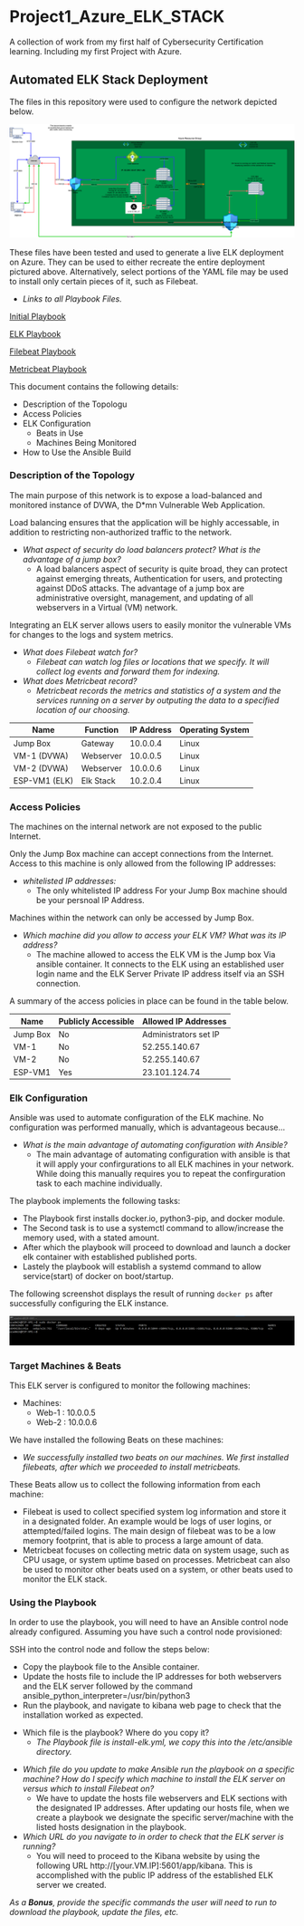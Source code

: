 # Project1_Azure_ELK_STACK
A collection of work from my first half of Cybersecurity Certification learning. Including my first Project with Azure.
## Automated ELK Stack Deployment

The files in this repository were used to configure the network depicted below.

![TODO: Update the path with the name of your diagram](Diagrams/diagram_Azure.png)

These files have been tested and used to generate a live ELK deployment on Azure. They can be used to either recreate the entire deployment pictured above. Alternatively, select portions of the YAML file may be used to install only certain pieces of it, such as Filebeat.

  - _Links to all Playbook Files._

  [Initial Playbook](/Ansible/my-playbook-post.yml)

  [ELK Playbook](/Ansible/install-elk.yml)

  [Filebeat Playbook](Ansible/filebeat-playbook.yml)

  [Metricbeat Playbook](Ansible/metricbeat-playbook.yml)

This document contains the following details:
- Description of the Topologu
- Access Policies
- ELK Configuration
  - Beats in Use
  - Machines Being Monitored
- How to Use the Ansible Build


### Description of the Topology

The main purpose of this network is to expose a load-balanced and monitored instance of DVWA, the D*mn Vulnerable Web Application.

Load balancing ensures that the application will be highly accessable, in addition to restricting non-authorized traffic to the network.
- _What aspect of security do load balancers protect? What is the advantage of a jump box?_
  - A load balancers aspect of security is quite broad, they can protect against emerging threats, Authentication for users, and protecting against DDoS attacks. The advantage of a jump box are administrative oversight, management, and updating of all webservers in a Virtual (VM) network.

Integrating an ELK server allows users to easily monitor the vulnerable VMs for changes to the logs and system metrics.
- _What does Filebeat watch for?_
  - _Filebeat can watch log files or locations that we specify. It will collect log events and forward them for indexing._
- _What does Metricbeat record?_
   - _Metricbeat records the metrics and statistics of a system and the services running on a server by outputing the data to a specified location of our choosing._



| Name          | Function  | IP Address | Operating System |
|---------------|-----------|------------|------------------|
| Jump Box      | Gateway   | 10.0.0.4   | Linux            |
| VM-1 (DVWA)   | Webserver | 10.0.0.5   | Linux            |
| VM-2 (DVWA)   | Webserver | 10.0.0.6   | Linux            |
| ESP-VM1 (ELK) | Elk Stack | 10.2.0.4   | Linux            |

### Access Policies

The machines on the internal network are not exposed to the public Internet. 

Only the Jump Box machine can accept connections from the Internet. Access to this machine is only allowed from the following IP addresses:
- _whitelisted IP addresses:_
  - The only whitelisted IP address For your Jump Box machine should be your persnoal IP Address.

Machines within the network can only be accessed by Jump Box.
- _Which machine did you allow to access your ELK VM? What was its IP address?_
  - The machine allowed to access the ELK VM is the Jump box Via ansible container. It connects to the ELK using an established user login name and the ELK Server Private IP address itself via an SSH connection.

A summary of the access policies in place can be found in the table below.

| Name     | Publicly Accessible | Allowed IP Addresses  |
|----------|---------------------|-----------------------|
| Jump Box | No                  | Administrators set IP |
| VM-1     | No                  | 52.255.140.67         |
| VM-2     | No                  | 52.255.140.67         |
| ESP-VM1  | Yes                 | 23.101.124.74         |

### Elk Configuration

Ansible was used to automate configuration of the ELK machine. No configuration was performed manually, which is advantageous because...
- _What is the main advantage of automating configuration with Ansible?_
  - The main advantage of automating configuration with ansible is that it will apply your confirgurations to all ELK machines in your network. While doing this manually requires you to repeat the confirguration task to each machine individually. 

The playbook implements the following tasks:
- The Playbook first installs docker.io, python3-pip, and docker module.
- The Second task is to use a systemctl command to allow/increase the memory used, with a stated amount.
- After which the playbook will proceed to download and launch a docker elk container with established published ports.
- Lastely the playbook will establish a systemd command to allow service(start) of docker on boot/startup.

The following screenshot displays the result of running `docker ps` after successfully configuring the ELK instance.

![TODO: Update the path with the name of your screenshot of docker ps output](Images/docker_ps_output.png)

### Target Machines & Beats
This ELK server is configured to monitor the following machines:
- Machines:
  - Web-1 : 10.0.0.5
  - Web-2 : 10.0.0.6

We have installed the following Beats on these machines:
- _We successfully installed two beats on our machines. We first installed filebeats, after which we proceeded to install metricbeats._

These Beats allow us to collect the following information from each machine:
- Filebeat is used to collect specified system log information and store it in a designated folder. An example would be logs of user logins, or attempted/failed logins. The main design of filebeat was to be a low memory footprint, that is able to process a large amount of data.
-  Metricbeat focuses on collecting metric data on system usage, such as CPU usage, or system uptime based on processes. Metricbeat can also be used to monitor other beats used on a system, or other beats used to monitor the ELK stack.

### Using the Playbook
In order to use the playbook, you will need to have an Ansible control node already configured. Assuming you have such a control node provisioned: 

SSH into the control node and follow the steps below:
- Copy the playbook file to the Ansible container.
- Update the hosts file to include the IP addresses for both webservers and the ELK server followed by the command ansible_python_interpreter=/usr/bin/python3
- Run the playbook, and navigate to kibana web page to check that the installation worked as expected.


+ Which file is the playbook? Where do you copy it?
  - _The Playbook file is install-elk.yml, we copy this into the /etc/ansible directory._
- _Which file do you update to make Ansible run the playbook on a specific machine? How do I specify which machine to install the ELK server on versus which to install Filebeat on?_
  - We have to update the hosts file webservers and ELK sections with the designated IP addresses. After updating our hosts file, when we create a playbook we designate the specific server/machine with the listed hosts designation in the playbook.
- _Which URL do you navigate to in order to check that the ELK server is running?_
  - You will need to proceed to the Kibana website by using the following URL http://[your.VM.IP]:5601/app/kibana. This is accomplished with the public IP address of the established ELK server we created.

_As a **Bonus**, provide the specific commands the user will need to run to download the playbook, update the files, etc._
